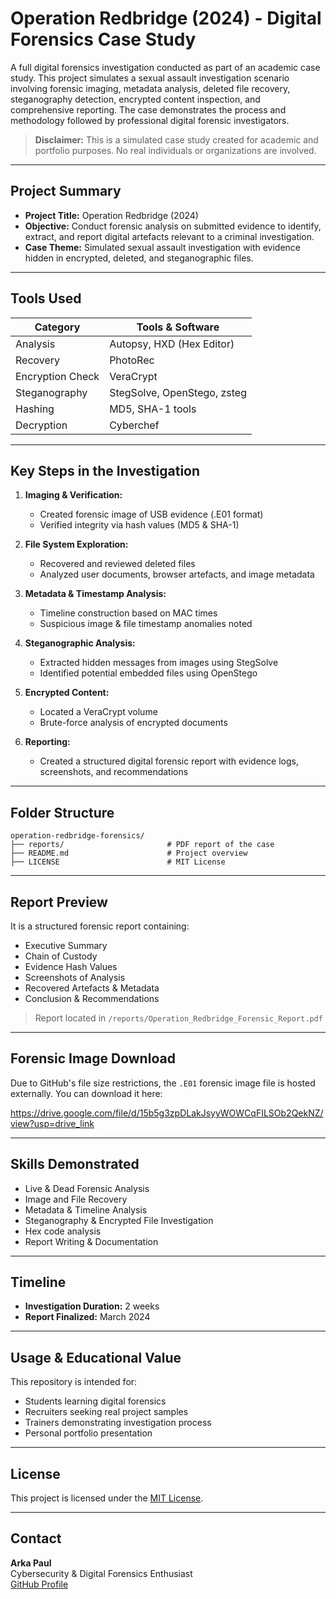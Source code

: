 # Operation Redbridge (2024) - Digital Forensics Case Study



A full digital forensics investigation conducted as part of an academic case study. This project simulates a sexual assault investigation scenario involving forensic imaging, metadata analysis, deleted file recovery, steganography detection, encrypted content inspection, and comprehensive reporting. The case demonstrates the process and methodology followed by professional digital forensic investigators.

> **Disclaimer:** This is a simulated case study created for academic and portfolio purposes. No real individuals or organizations are involved.

---

## Project Summary

- **Project Title:** Operation Redbridge (2024)
- **Objective:** Conduct forensic analysis on submitted evidence to identify, extract, and report digital artefacts relevant to a criminal investigation.
- **Case Theme:** Simulated sexual assault investigation with evidence hidden in encrypted, deleted, and steganographic files.

---

## Tools Used

| Category         | Tools & Software            |
| ---------------- | --------------------------- |
| Analysis         | Autopsy, HXD (Hex Editor)   |
| Recovery         | PhotoRec                    |
| Encryption Check | VeraCrypt                   |
| Steganography    | StegSolve, OpenStego, zsteg |
| Hashing          | MD5, SHA-1 tools            |
| Decryption       | Cyberchef                   |

---

## Key Steps in the Investigation

1. **Imaging & Verification:**

   - Created forensic image of USB evidence (.E01 format)
   - Verified integrity via hash values (MD5 & SHA-1)

2. **File System Exploration:**

   - Recovered and reviewed deleted files
   - Analyzed user documents, browser artefacts, and image metadata

3. **Metadata & Timestamp Analysis:**

   - Timeline construction based on MAC times
   - Suspicious image & file timestamp anomalies noted

4. **Steganographic Analysis:**

   - Extracted hidden messages from images using StegSolve
   - Identified potential embedded files using OpenStego

5. **Encrypted Content:**

   - Located a VeraCrypt volume
   - Brute-force analysis of encrypted documents

6. **Reporting:**

   - Created a structured digital forensic report with evidence logs, screenshots, and recommendations

---

## Folder Structure

```
operation-redbridge-forensics/
├── reports/                       # PDF report of the case
├── README.md                      # Project overview
├── LICENSE                        # MIT License
```

---

## Report Preview

It is a structured forensic report containing:

- Executive Summary
- Chain of Custody
- Evidence Hash Values
- Screenshots of Analysis
- Recovered Artefacts & Metadata
- Conclusion & Recommendations

> Report located in `/reports/Operation_Redbridge_Forensic_Report.pdf`

---

## Forensic Image Download

Due to GitHub's file size restrictions, the `.E01` forensic image file is hosted externally. You can download it here:

https://drive.google.com/file/d/15b5g3zpDLakJsyyWOWCqFILSOb2QekNZ/view?usp=drive_link

---

## Skills Demonstrated

- Live & Dead Forensic Analysis
- Image and File Recovery
- Metadata & Timeline Analysis
- Steganography & Encrypted File Investigation
- Hex code analysis
- Report Writing & Documentation

---

## Timeline

- **Investigation Duration:** 2 weeks
- **Report Finalized:** March 2024

---

## Usage & Educational Value

This repository is intended for:

- Students learning digital forensics
- Recruiters seeking real project samples
- Trainers demonstrating investigation process
- Personal portfolio presentation

---

## License

This project is licensed under the [MIT License](LICENSE).

---

## Contact

**Arka Paul**\
Cybersecurity & Digital Forensics Enthusiast\
[GitHub Profile](https://github.com/Arka-Paul)

